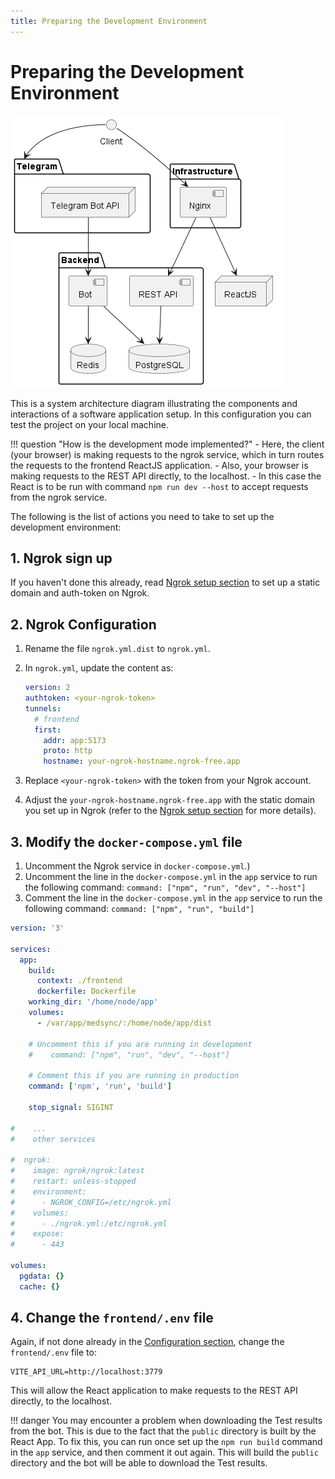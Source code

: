 ```yaml
---
title: Preparing the Development Environment
---
```


# Preparing the Development Environment

![Composition](images/project-prod.png)

This is a system architecture diagram illustrating the components and interactions of a software application setup.
In this configuration you can test the project on your local machine.

!!! question "How is the development mode implemented?" - Here, the client (your browser) is making requests to the ngrok service, which in turn routes the requests to the frontend ReactJS application. - Also, your browser is making requests to the REST API directly, to the localhost. - In this case the React is to be run with command `npm run dev --host` to accept requests from the ngrok service.

The following is the list of actions you need to take to set up the development environment:

## 1. Ngrok sign up

If you haven't done this already, read [Ngrok setup section](ngrok.md) to set up a static domain and auth-token on Ngrok.

## 2. Ngrok Configuration

1. Rename the file `ngrok.yml.dist` to `ngrok.yml`.

2. In `ngrok.yml`, update the content as:

   ```yaml hl_lines="2 9" title="ngrok.yml"
   version: 2
   authtoken: <your-ngrok-token>
   tunnels:
     # frontend
     first:
       addr: app:5173
       proto: http
       hostname: your-ngrok-hostname.ngrok-free.app
   ```

3. Replace `<your-ngrok-token>` with the token from your Ngrok account.

4. Adjust the `your-ngrok-hostname.ngrok-free.app` with the static domain you set up in Ngrok (refer to the [Ngrok setup section](ngrok.md) for more details).

## 3. Modify the `docker-compose.yml` file

1. Uncomment the Ngrok service in `docker-compose.yml`.)
2. Uncomment the line in the `docker-compose.yml` in the `app` service to run the following command: `command: ["npm", "run", "dev", "--host"]`
3. Comment the line in the `docker-compose.yml` in the `app` service to run the following command: `command: ["npm", "run", "build"]`

```yaml hl_lines="13 16 23-31" title="docker-compose.yml"
version: '3'

services:
  app:
    build:
      context: ./frontend
      dockerfile: Dockerfile
    working_dir: '/home/node/app'
    volumes:
      - /var/app/medsync/:/home/node/app/dist

    # Uncomment this if you are running in development
    #    command: ["npm", "run", "dev", "--host"]

    # Comment this if you are running in production
    command: ['npm', 'run', 'build']

    stop_signal: SIGINT

#    ...
#    other services

#  ngrok:
#    image: ngrok/ngrok:latest
#    restart: unless-stopped
#    environment:
#      - NGROK_CONFIG=/etc/ngrok.yml
#    volumes:
#      - ./ngrok.yml:/etc/ngrok.yml
#    expose:
#      - 443

volumes:
  pgdata: {}
  cache: {}
```

## 4. Change the `frontend/.env` file

Again, if not done already in the [Configuration section](configuration.md), change the `frontend/.env` file to:

```dotenv title="frontend/.env"
VITE_API_URL=http://localhost:3779
```

This will allow the React application to make requests to the REST API directly, to the localhost.

!!! danger
You may encounter a problem when downloading the Test results from the bot. This is due to the fact that the `public`
directory is built by the React App. To fix this, you can run once set up the `npm run build` command in the `app` service,
and then comment it out again. This will build the `public` directory and the bot will be able to download the Test results.
